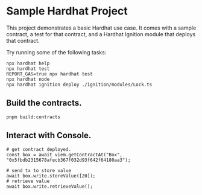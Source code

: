 # Sample Hardhat Project

This project demonstrates a basic Hardhat use case. It comes with a sample contract, a test for that contract, and a Hardhat Ignition module that deploys that contract.

Try running some of the following tasks:

```shell
npx hardhat help
npx hardhat test
REPORT_GAS=true npx hardhat test
npx hardhat node
npx hardhat ignition deploy ./ignition/modules/Lock.ts
```

## Build the contracts.

```shell
pnpm build:contracts
```



## Interact with Console.

```shell
# get contract deployed.
const box = await viem.getContractAt("Box", "0x5fbdb2315678afecb367f032d93f642f64180aa3");

# send tx to store value
await box.write.storeValue([20]);
# retrieve value
await box.write.retrieveValue();

````